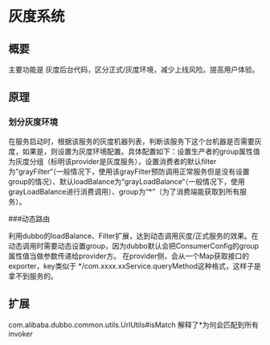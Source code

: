 # 灰度系统



## 概要

主要功能是 灰度后台代码，区分正式/灰度环境，减少上线风险。提高用户体验。



## 原理



### 划分灰度环境

在服务启动时，根据该服务的灰度机器列表，判断该服务下这个台机器是否需要灰度，如果是，则设置为灰度环境配置。具体配置如下：设置生产者的group属性值为灰度分组（标明该provider是灰度服务），设置消费者的默认filter为”grayFilter“（一般情况下，使用该grayFilter预防调用正常服务但是没有设置group的情况）、默认loadBalance为“grayLoadBalance“（一般情况下，使用grayLoadBalance进行消费调用）、group为“*”（为了消费端能获取到所有服务）。



###动态路由

利用dubbo的loadBalance、Filter扩展，达到动态调用灰度/正式服务的效果。在动态调用时需要动态设置group，因为dubbo默认会把ConsumerConfig的group属性值当做参数传递给provider方。
 在provider侧，会从一个Map获取接口的exporter，key类似于 */com.xxxx.xxService.queryMethod这种格式，这样子是拿不到服务的。



## 扩展

com.alibaba.dubbo.common.utils.UrlUtils#isMatch 解释了*为何会匹配到所有invoker